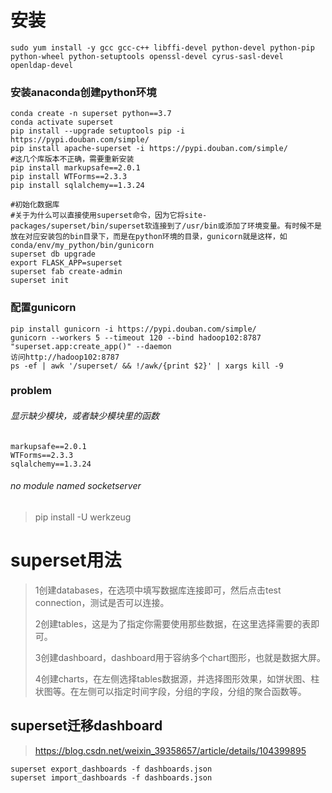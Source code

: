 # 安装

```
sudo yum install -y gcc gcc-c++ libffi-devel python-devel python-pip python-wheel python-setuptools openssl-devel cyrus-sasl-devel openldap-devel
```

### 安装anaconda创建python环境

```
conda create -n superset python==3.7
conda activate superset
pip install --upgrade setuptools pip -i https://pypi.douban.com/simple/
pip install apache-superset -i https://pypi.douban.com/simple/
#这几个库版本不正确，需要重新安装
pip install markupsafe==2.0.1
pip install WTForms==2.3.3
pip install sqlalchemy==1.3.24

#初始化数据库
#关于为什么可以直接使用superset命令，因为它将site-packages/superset/bin/superset软连接到了/usr/bin或添加了环境变量。有时候不是放在对应安装包的bin目录下，而是在python环境的目录，gunicorn就是这样，如conda/env/my_python/bin/gunicorn
superset db upgrade
export FLASK_APP=superset
superset fab create-admin
superset init
```

### 配置gunicorn

```
pip install gunicorn -i https://pypi.douban.com/simple/
gunicorn --workers 5 --timeout 120 --bind hadoop102:8787  "superset.app:create_app()" --daemon 
访问http://hadoop102:8787
ps -ef | awk '/superset/ && !/awk/{print $2}' | xargs kill -9
```

### problem

###### 显示缺少模块，或者缺少模块里的函数

```
markupsafe==2.0.1
WTForms==2.3.3
sqlalchemy==1.3.24
```

###### no module named socketserver

>pip install -U werkzeug

# superset用法

>1创建databases，在选项中填写数据库连接即可，然后点击test connection，测试是否可以连接。
>
>2创建tables，这是为了指定你需要使用那些数据，在这里选择需要的表即可。
>
>3创建dashboard，dashboard用于容纳多个chart图形，也就是数据大屏。
>
>4创建charts，在左侧选择tables数据源，并选择图形效果，如饼状图、柱状图等。在左侧可以指定时间字段，分组的字段，分组的聚合函数等。

## superset迁移dashboard

>https://blog.csdn.net/weixin_39358657/article/details/104399895

```
superset export_dashboards -f dashboards.json
superset import_dashboards -f dashboards.json
```



